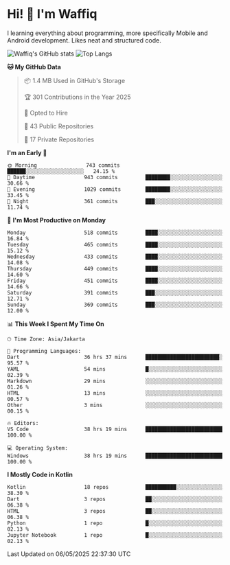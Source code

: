 
# Hi! 👋 I'm Waffiq

I learning everything about programming, more specifically Mobile and Android development. Likes neat and structured code.

<!-- Get to know more about me?

<a href="https://www.linkedin.com/in/waffiqaziz/"><img src="https://img.shields.io/static/v1?label=%20&message=LinkedIn&logo=linkedin&logoColor=white&color=0A66C2&style=for-the-badge" alt="LinkedIn"></a>
<a href="https://www.instagram.com/waffiqaziz/"><img src="https://img.shields.io/static/v1?label=%20&message=instagram&logo=instagram&logoColor=white&labelColor=%23E1306C&color=%23E1306C&style=for-the-badge" alt="Instagram"></a>
<a href="https://web.facebook.com/WaffiqAziz/"><img src="https://img.shields.io/static/v1?label=%20&message=Facebook&logo=facebook&logoColor=white&color=1877F2&style=for-the-badge" alt="Facebook"></a>
<a href="https://twitter.com/waffiqaziz"><img src="https://img.shields.io/static/v1?label=%20&message=X&logo=x&logoColor=white&color=000000&style=for-the-badge" alt="X"></a> -->

![Waffiq's GitHub stats](https://github-readme-stats-eight-theta.vercel.app/api?username=waffiqaziz&show_icons=true&include_all_commits=true&count_private=true&theme=dark)
![Top Langs](https://github-readme-stats.vercel.app/api/top-langs/?username=waffiqaziz&layout=compact&langs_count=8&theme=dark)

<!--START_SECTION:waka-->
**🐱 My GitHub Data** 

> 📦 1.4 MB Used in GitHub's Storage 
 > 
> 🏆 301 Contributions in the Year 2025
 > 
> 💼 Opted to Hire
 > 
> 📜 43 Public Repositories 
 > 
> 🔑 17 Private Repositories 
 > 
**I'm an Early 🐤** 

```text
🌞 Morning                743 commits         ██████░░░░░░░░░░░░░░░░░░░   24.15 % 
🌆 Daytime                943 commits         ████████░░░░░░░░░░░░░░░░░   30.66 % 
🌃 Evening                1029 commits        ████████░░░░░░░░░░░░░░░░░   33.45 % 
🌙 Night                  361 commits         ███░░░░░░░░░░░░░░░░░░░░░░   11.74 % 
```
📅 **I'm Most Productive on Monday** 

```text
Monday                   518 commits         ████░░░░░░░░░░░░░░░░░░░░░   16.84 % 
Tuesday                  465 commits         ████░░░░░░░░░░░░░░░░░░░░░   15.12 % 
Wednesday                433 commits         ████░░░░░░░░░░░░░░░░░░░░░   14.08 % 
Thursday                 449 commits         ████░░░░░░░░░░░░░░░░░░░░░   14.60 % 
Friday                   451 commits         ████░░░░░░░░░░░░░░░░░░░░░   14.66 % 
Saturday                 391 commits         ███░░░░░░░░░░░░░░░░░░░░░░   12.71 % 
Sunday                   369 commits         ███░░░░░░░░░░░░░░░░░░░░░░   12.00 % 
```


📊 **This Week I Spent My Time On** 

```text
🕑︎ Time Zone: Asia/Jakarta

💬 Programming Languages: 
Dart                     36 hrs 37 mins      ████████████████████████░   95.57 % 
YAML                     54 mins             █░░░░░░░░░░░░░░░░░░░░░░░░   02.39 % 
Markdown                 29 mins             ░░░░░░░░░░░░░░░░░░░░░░░░░   01.26 % 
HTML                     13 mins             ░░░░░░░░░░░░░░░░░░░░░░░░░   00.57 % 
Other                    3 mins              ░░░░░░░░░░░░░░░░░░░░░░░░░   00.15 % 

🔥 Editors: 
VS Code                  38 hrs 19 mins      █████████████████████████   100.00 % 

💻 Operating System: 
Windows                  38 hrs 19 mins      █████████████████████████   100.00 % 
```

**I Mostly Code in Kotlin** 

```text
Kotlin                   18 repos            ██████████░░░░░░░░░░░░░░░   38.30 % 
Dart                     3 repos             ██░░░░░░░░░░░░░░░░░░░░░░░   06.38 % 
HTML                     3 repos             ██░░░░░░░░░░░░░░░░░░░░░░░   06.38 % 
Python                   1 repo              █░░░░░░░░░░░░░░░░░░░░░░░░   02.13 % 
Jupyter Notebook         1 repo              █░░░░░░░░░░░░░░░░░░░░░░░░   02.13 % 
```




 Last Updated on 06/05/2025 22:37:30 UTC
<!--END_SECTION:waka-->
